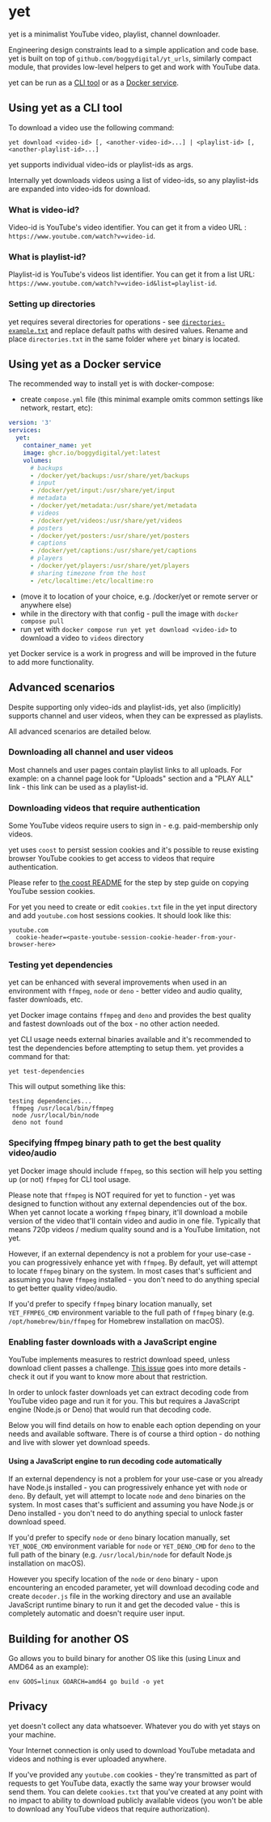 # yet
yet is a minimalist YouTube video, playlist, channel downloader. 

Engineering design constraints lead to a simple application and code base. yet is built on top of `github.com/boggydigital/yt_urls`, similarly compact module, that provides low-level helpers to get and work with YouTube data.

yet can be run as a [CLI tool](#using-yet-as-a-cli-tool) or as a [Docker service](#using-yet-as-a-docker-service).

## Using yet as a CLI tool

To download a video use the following command:

```shell
yet download <video-id> [, <another-video-id>...] | <playlist-id> [, <another-playlist-id>...]
```

yet supports individual video-ids or playlist-ids as args.

Internally yet downloads videos using a list of video-ids, so any playlist-ids are expanded into video-ids for download.

### What is video-id?

Video-id is YouTube's video identifier. You can get it from a video URL : `https://www.youtube.com/watch?v=video-id`.

### What is playlist-id?

Playlist-id is YouTube's videos list identifier. You can get it from a list URL: `https://www.youtube.com/watch?v=video-id&list=playlist-id`.

### Setting up directories

yet requires several directories for operations - see [`directories-example.txt`](https://github.com/boggydigital/yet/blob/main/directories-example.txt) and replace default paths with desired values. Rename and place `directories.txt` in the same folder where `yet` binary is located.

## Using yet as a Docker service

The recommended way to install yet is with docker-compose:

- create `compose.yml` file (this minimal example omits common settings like network, restart, etc):

```yaml
version: '3'
services:
  yet:
    container_name: yet
    image: ghcr.io/boggydigital/yet:latest
    volumes:
      # backups
      - /docker/yet/backups:/usr/share/yet/backups
      # input
      - /docker/yet/input:/usr/share/yet/input
      # metadata
      - /docker/yet/metadata:/usr/share/yet/metadata
      # videos
      - /docker/yet/videos:/usr/share/yet/videos
      # posters
      - /docker/yet/posters:/usr/share/yet/posters
      # captions
      - /docker/yet/captions:/usr/share/yet/captions
      # players
      - /docker/yet/players:/usr/share/yet/players
      # sharing timezone from the host
      - /etc/localtime:/etc/localtime:ro 
```
- (move it to location of your choice, e.g. /docker/yet or remote server or anywhere else)
- while in the directory with that config - pull the image with `docker compose pull`
- run yet with `docker compose run yet yet download <video-id>` to download a video to `videos` directory

yet Docker service is a work in progress and will be improved in the future to add more functionality. 

## Advanced scenarios

Despite supporting only video-ids and playlist-ids, yet also (implicitly) supports channel and user videos, when they can be expressed as playlists. 

All advanced scenarios are detailed below. 

### Downloading all channel and user videos

Most channels and user pages contain playlist links to all uploads. For example: on a channel page look for "Uploads" section and a "PLAY ALL" link - this link can be used as a playlist-id.

### Downloading videos that require authentication

Some YouTube videos require users to sign in - e.g. paid-membership only videos.

yet uses `coost` to persist session cookies and it's possible to reuse existing browser YouTube cookies to get access to videos that require authentication. 

Please refer to [the coost README](https://github.com/boggydigital/coost#copying-session-cookies-from-an-existing-browser-session) for the step by step guide on copying YouTube session cookies.

For yet you need to create or edit `cookies.txt` file in the yet input directory and add `youtube.com` host sessions cookies. It should look like this:

```text
youtube.com
  cookie-header=<paste-youtube-session-cookie-header-from-your-browser-here>
```

### Testing yet dependencies

yet can be enhanced with several improvements when used in an environment with `ffmpeg`, `node` or `deno` - better video and audio quality, faster downloads, etc.

yet Docker image contains `ffmpeg` and `deno` and provides the best quality and fastest downloads out of the box - no other action needed.

yet CLI usage needs external binaries available and it's recommended to test the dependencies before attempting to setup them. yet provides a command for that:

```shell
yet test-dependencies
```
This will output something like this:
```text
testing dependencies... 
 ffmpeg /usr/local/bin/ffmpeg 
 node /usr/local/bin/node 
 deno not found 
```

### Specifying ffmpeg binary path to get the best quality video/audio

yet Docker image should include `ffmpeg`, so this section will help you setting up (or not) `ffmpeg` for CLI tool usage. 

Please note that `ffmpeg` is NOT required for yet to function - yet was designed to function without any external dependencies out of the box. When yet cannot locate a working `ffmpeg` binary, it'll download a mobile version of the video that'll contain video and audio in one file. Typically that means 720p videos / medium quality sound and is a YouTube limitation, not yet.

However, if an external dependency is not a problem for your use-case - you can progressively enhance yet with `ffmpeg`. By default, yet will attempt to locate `ffmpeg` binary on the system. In most cases that's sufficient and assuming you have `ffmpeg` installed - you don't need to do anything special to get better quality video/audio.

If you'd prefer to specify `ffmpeg` binary location manually, set `YET_FFMPEG_CMD` environment variable to the full path of `ffmpeg` binary (e.g. `/opt/homebrew/bin/ffmpeg` for Homebrew installation on macOS).

### Enabling faster downloads with a JavaScript engine

YouTube implements measures to restrict download speed, unless download client passes a challenge. [This issue](https://github.com/ytdl-org/youtube-dl/issues/29326#issuecomment-894619419) goes into more details - check it out if you want to know more about that restriction.

In order to unlock faster downloads yet can extract decoding code from YouTube video page and run it for you. This but requires a JavaScript engine (Node.js or Deno) that would run that decoding code.

Below you will find details on how to enable each option depending on your needs and available software. There is of course a third option - do nothing and live with slower yet download speeds.

#### Using a JavaScript engine to run decoding code automatically

If an external dependency is not a problem for your use-case or you already have Node.js installed - you can progressively enhance yet with `node` or `deno`. By default, yet will attempt to locate `node` and `deno` binaries on the system. In most cases that's sufficient and assuming you have Node.js or Deno installed - you don't need to do anything special to unlock faster download speed. 

If you'd prefer to specify `node` or `deno` binary location manually, set `YET_NODE_CMD` environment variable for `node` or `YET_DENO_CMD` for `deno` to the full path of the binary (e.g. `/usr/local/bin/node` for default Node.js installation on macOS).

However you specify location of the `node` or `deno` binary - upon encountering an encoded parameter, yet will download decoding code and create `decoder.js` file in the working directory and use an available JavaScript runtime binary to run it and get the decoded value - this is completely automatic and doesn't require user input.

## Building for another OS

Go allows you to build binary for another OS like this (using Linux and AMD64 as an example):

```shell
env GOOS=linux GOARCH=amd64 go build -o yet
```

## Privacy

yet doesn't collect any data whatsoever. Whatever you do with yet stays on your machine. 

Your Internet connection is only used to download YouTube metadata and videos and nothing is ever uploaded anywhere. 

If you've provided any `youtube.com` cookies - they're transmitted as part of requests to get YouTube data, exactly the same way your browser would send them. You can delete `cookies.txt` that you've created at any point with no impact to ability to download publicly available videos (you won't be able to download any YouTube videos that require authorization). 
